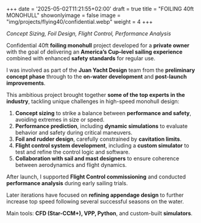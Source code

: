 +++
date = '2025-05-02T11:21:55+02:00'
draft = true
title = "FOILING 40ft MONOHULL"
showonlyimage = false
image = "img/projects/flying40/confidential.webp"
weight = 4
+++

*Concept Sizing, Foil Design, Flight Control, Performance Analysis*

<!--more-->

Confidential 40ft **foiling monohull** project developed for a **private owner** with the goal of delivering an **America’s Cup–level sailing experience** combined with enhanced **safety standards** for regular use.

I was involved as part of the **Juan Yacht Design** team from the **preliminary concept phase** through to the **on-water development** and **post-launch improvements**.

This ambitious project brought together **some of the top experts in the industry**, tackling unique challenges in high-speed monohull design:

1. **Concept sizing** to strike a balance between **performance and safety**, avoiding extremes in size or speed.
2. **Performance prediction**, including **dynamic simulations** to evaluate behavior and safety during critical maneuvers.
3. **Foil and rudder design**, carefully constrained by **cavitation limits**.
4. **Flight control system development**, including a **custom simulator** to test and refine the control logic and software.
5. **Collaboration with sail and mast designers** to ensure coherence between aerodynamics and flight dynamics.

After launch, I supported **Flight Control commissioning** and conducted **performance analysis** during early sailing trials.

Later iterations have focused on **refining appendage design** to further increase top speed following several successful seasons on the water.

Main tools: **CFD (Star-CCM+), VPP, Python**, and custom-built **simulators**.
